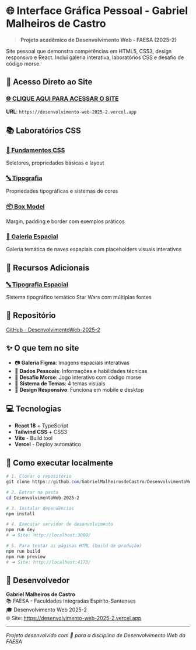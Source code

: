 # 🌐 Interface Gráfica Pessoal - Gabriel Malheiros de Castro

> **Projeto acadêmico de Desenvolvimento Web - FAESA (2025-2)**

Site pessoal que demonstra competências em HTML5, CSS3, design responsivo e React. Inclui galeria interativa, laboratórios CSS e desafio de código morse.

## 🚀 **Acesso Direto ao Site**

### [🌐 **CLIQUE AQUI PARA ACESSAR O SITE**](https://desenvolvimento-web-2025-2.vercel.app)

**URL**: `https://desenvolvimento-web-2025-2.vercel.app`

## 📚 **Laboratórios CSS**

### [📝 Fundamentos CSS](https://desenvolvimento-web-2025-2.vercel.app/lab-fundamentos-css.html)
Seletores, propriedades básicas e layout

### [🔤 Tipografia](https://desenvolvimento-web-2025-2.vercel.app/tipografia.html) 
Propriedades tipográficas e sistemas de cores

### [📦 Box Model](https://desenvolvimento-web-2025-2.vercel.app/lab-boxmodel.html)
Margin, padding e border com exemplos práticos

### [🌌 Galeria Espacial](https://desenvolvimento-web-2025-2.vercel.app/galeria-naves-espaciais.html)
Galeria temática de naves espaciais com placeholders visuais interativos

## 🎨 **Recursos Adicionais**

### [🔤 Tipografia Espacial](https://desenvolvimento-web-2025-2.vercel.app/tipografia-espacial.html)
Sistema tipográfico temático Star Wars com múltiplas fontes

## 📂 **Repositório**
[GitHub - DesenvolvimentoWeb-2025-2](https://github.com/GabrielMalheirosdeCastro/DesenvolvimentoWeb-2025-2)

## ✨ **O que tem no site**

- 📷 **Galeria Figma**: Imagens espaciais interativas
- 👤 **Dados Pessoais**: Informações e habilidades técnicas  
- 🎯 **Desafio Morse**: Jogo interativo com código morse
- 🎨 **Sistema de Temas**: 4 temas visuais
- 📱 **Design Responsivo**: Funciona em mobile e desktop

## 💻 **Tecnologias**

- **React 18** + TypeScript
- **Tailwind CSS** + CSS3
- **Vite** - Build tool
- **Vercel** - Deploy automático

## 🔧 **Como executar localmente**

```powershell
# 1. Clonar o repositório
git clone https://github.com/GabrielMalheirosdeCastro/DesenvolvimentoWeb-2025-2.git

# 2. Entrar na pasta
cd DesenvolvimentoWeb-2025-2

# 3. Instalar dependências
npm install

# 4. Executar servidor de desenvolvimento
npm run dev
# ➜ Site: http://localhost:3000/

# 5. Para testar as páginas HTML (build de produção)
npm run build
npm run preview  
# ➜ Site: http://localhost:4173/
```

## 👤 **Desenvolvedor**

**Gabriel Malheiros de Castro**  
📚 FAESA - Faculdades Integradas Espírito-Santenses  
🎓 Desenvolvimento Web 2025-2  
🌐 Site: https://desenvolvimento-web-2025-2.vercel.app

---

*Projeto desenvolvido com 💙 para a disciplina de Desenvolvimento Web da FAESA*
